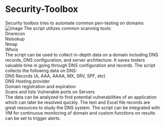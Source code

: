 # Security-Toolbox
Security toolbox tries to automate common pen-testing on domains
![image](https://github.com/Upal113/Security-Toolbox/assets/71349329/78561ced-1e86-4b06-98ee-3b9f823a3fdc)
The script utilizes common scanning tools:<br>
Dnsrecon<br>
Nslookup<br>
Nmap<br>
Whois<br>
The script can be used to collect in-depth data on a domain including DNS records, DNS configuration, and server architecture. It saves testers valuable time in going through DNS configuration and records. The script collects the following data on DNS:<br>
DNS Records (A, AAA, AAAA, MX, SRV, SPF, etc)<br>
DNS Hosting provider<br>
Domain registration and expiration<br>
Scans and lists Vulnerable ports on Servers<br>
The data can be analyzed to find potential vulnerabilities of an application which can later be resolved quickly. The text and Excel file records are great resources to study the DNS system. The script can be integrated with VM for continuous monitoring of domain and custom functions on results can be set to trigger alerts.
